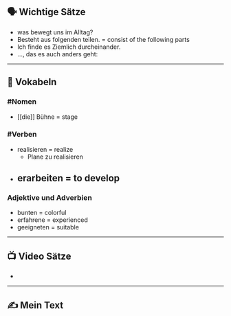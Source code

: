 ## 🗣️ Wichtige Sätze
- was bewegt uns im Alltag?
- Besteht aus folgenden teilen. = consist of the following parts
-  Ich finde es Ziemlich durcheinander.
- ..., das es auch anders geht: 

---

## 📖 Vokabeln

###  #Nomen
- [[die]] Bühne = stage

### #Verben
- realisieren = realize
	- Plane zu realisieren
- erarbeiten = to develop
	- 

### **Adjektive und Adverbien**
-  bunten = colorful
- erfahrene = experienced
- geeigneten = suitable

---

## 📺 Video Sätze
- 


---

## ✍️ Mein Text
